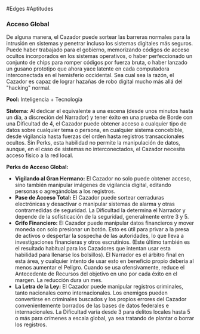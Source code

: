 #Edges #Aptitudes

### Acceso Global

De alguna manera, el Cazador puede sortear las barreras normales para la intrusión en sistemas y penetrar incluso los sistemas digitales más seguros. Puede haber trabajado para el gobierno, memorizando códigos de acceso ocultos incorporados en los sistemas operativos, o haber perfeccionado un conjunto de chips para romper códigos por fuerza bruta, o haber lanzado un gusano prototipo que ahora yace latente en cada computadora interconectada en el hemisferio occidental. Sea cual sea la razón, el Cazador es capaz de lograr hazañas de robo digital mucho más allá del "hacking" normal.

**Pool:** Inteligencia + Tecnología

**Sistema:** Al dedicar el equivalente a una escena (desde unos minutos hasta un día, a discreción del Narrador) y tener éxito en una prueba de Borde con una Dificultad de 4, el Cazador puede obtener acceso a cualquier tipo de datos sobre cualquier tema o persona, en cualquier sistema concebible, desde vigilancia hasta fuerzas del orden hasta registros transaccionales ocultos. Sin Perks, esta habilidad no permite la manipulación de datos, aunque, en el caso de sistemas no interconectados, el Cazador necesita acceso físico a la red local.

**Perks de Acceso Global:**
- **Vigilando al Gran Hermano:** El Cazador no solo puede obtener acceso, sino también manipular imágenes de vigilancia digital, editando personas o agregándolas a los registros.
- **Pase de Acceso Total:** El Cazador puede sortear cerraduras electrónicas y desactivar o manipular sistemas de alarma y otras contramedidas de seguridad. La Dificultad la determina el Narrador y depende de la sofisticación de la seguridad, generalmente entre 3 y 5.
- **Grifo Financiero:** El Cazador puede manipular datos financieros y mover moneda con solo presionar un botón. Esto es útil para privar a la presa de activos o despertar la sospecha de las autoridades, lo que lleva a investigaciones financieras y otros escrutinios. (Este último también es el resultado habitual para los Cazadores que intentan usar esta habilidad para llenarse los bolsillos). El Narrador es el árbitro final en esta área, y cualquier intento de usar esto en beneficio propio debería al menos aumentar el Peligro. Cuando se usa ofensivamente, reduce el Antecedente de Recursos del objetivo en uno por cada éxito en el margen. La reducción dura un mes.
- **La Letra de la Ley:** El Cazador puede manipular registros criminales, tanto nacionales como internacionales. Los enemigos pueden convertirse en criminales buscados y los propios errores del Cazador convenientemente borrados de las bases de datos federales e internacionales. La Dificultad varía desde 3 para delitos locales hasta 5 o más para crímenes a escala global, ya sea tratando de plantar o borrar los registros.